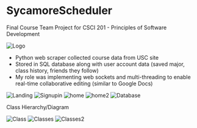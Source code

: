 # SycamoreScheduler
Final Course Team Project for CSCI 201 - Principles of Software Development

<img src="/img/Logo.JPG" alt="Logo"/>

- Python web scraper collected course data from USC site
- Stored in SQL database along with user account data (saved major, class history, friends they follow)
- My role was implementing web sockets and multi-threading to enable real-time collaborative editing (similar to Google Docs)

<img src="/img/landingpage.JPG" alt="Landing"/>

<img src="/img/signpage.JPG" alt="Signupin"/>

<img src="/img/homepage.JPG" alt="home"/>

<img src="/img/homepage2.JPG" alt="home2"/>

<img src="/img/DatabaseSchema.JPG" alt="Database"/>

Class Hierarchy/Diagram

<img src="/img/ClassDiagram.JPG" alt="Class"/>

<img src="/img/Classes.JPG" alt="Classes"/>

<img src="/img/Classes2.JPG" alt="Classes2"/>
